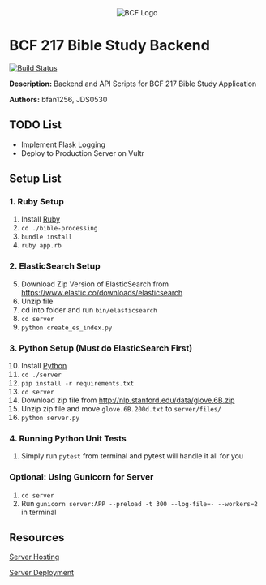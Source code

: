 <div style="display: block; text-align:center" align="center"><img alt="BCF Logo" src="http://blacksburgchristianfellowship.org/wp-content/uploads/2017/01/yellow-mobile-logo.png" /></div>

# BCF 217 Bible Study Backend

[![Build Status](https://travis-ci.org/bfan1256/bible-study-application-backend.svg?branch=master)](https://travis-ci.org/bfan1256/bible-study-application-backend)

<b>Description:</b> Backend and API Scripts for BCF 217 Bible Study Application

<b>Authors:</b> bfan1256, JDS0530

## TODO List

* Implement Flask Logging
* Deploy to Production Server on Vultr

## Setup List

### 1. Ruby Setup

1. Install [Ruby](https://www.ruby-lang.org/en/downloads/)
2. `cd ./bible-processing`
3. `bundle install`
4. `ruby app.rb`

### 2. ElasticSearch Setup

5. Download Zip Version of ElasticSearch from https://www.elastic.co/downloads/elasticsearch
6. Unzip file
7. cd into folder and run `bin/elasticsearch`
8. `cd server`
9. `python create_es_index.py`

### 3. Python Setup (Must do ElasticSearch First)

10. Install [Python](https://www.anaconda.com/download/)
11. `cd ./server`
12. `pip install -r requirements.txt`
13. `cd server`
14. Download zip file from http://nlp.stanford.edu/data/glove.6B.zip
15. Unzip zip file and move `glove.6B.200d.txt` to `server/files/`
16. `python server.py`

### 4. Running Python Unit Tests

1. Simply run `pytest` from terminal and pytest will handle it all for you

### Optional: Using Gunicorn for Server

1. `cd server`
2. Run `gunicorn server:APP --preload -t 300 --log-file=- --workers=2` in terminal

## Resources

[Server Hosting](https://www.vultr.com/)

[Server Deployment](https://github.com/githubsaturn/captainduckduck)
